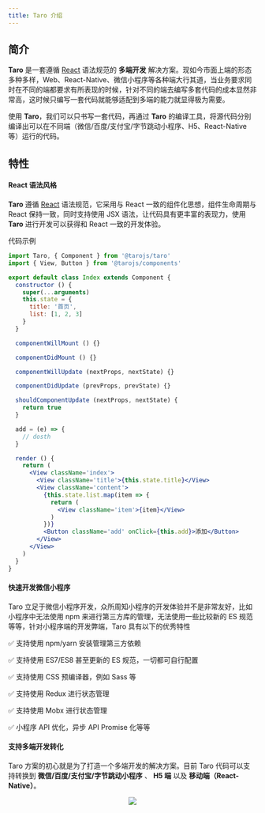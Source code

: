 ```yaml
---
title: Taro 介绍
---
```


## 简介

**Taro** 是一套遵循 [React](https://reactjs.org/) 语法规范的 **多端开发** 解决方案。现如今市面上端的形态多种多样，Web、React-Native、微信小程序等各种端大行其道，当业务要求同时在不同的端都要求有所表现的时候，针对不同的端去编写多套代码的成本显然非常高，这时候只编写一套代码就能够适配到多端的能力就显得极为需要。

使用 **Taro**，我们可以只书写一套代码，再通过 **Taro** 的编译工具，将源代码分别编译出可以在不同端（微信/百度/支付宝/字节跳动小程序、H5、React-Native 等）运行的代码。

## 特性

#### React 语法风格

**Taro** 遵循 [React](https://reactjs.org/) 语法规范，它采用与 React 一致的组件化思想，组件生命周期与 React 保持一致，同时支持使用 JSX 语法，让代码具有更丰富的表现力，使用 **Taro** 进行开发可以获得和 React 一致的开发体验。

代码示例

```jsx
import Taro, { Component } from '@tarojs/taro'
import { View, Button } from '@tarojs/components'

export default class Index extends Component {
  constructor () {
    super(...arguments)
    this.state = {
      title: '首页',
      list: [1, 2, 3]
    }
  }

  componentWillMount () {}

  componentDidMount () {}

  componentWillUpdate (nextProps, nextState) {}

  componentDidUpdate (prevProps, prevState) {}

  shouldComponentUpdate (nextProps, nextState) {
    return true
  }

  add = (e) => {
    // dosth
  }

  render () {
    return (
      <View className='index'>
        <View className='title'>{this.state.title}</View>
        <View className='content'>
          {this.state.list.map(item => {
            return (
              <View className='item'>{item}</View>
            )
          })}
          <Button className='add' onClick={this.add}>添加</Button>
        </View>
      </View>
    )
  }
}
```

#### 快速开发微信小程序

Taro 立足于微信小程序开发，众所周知小程序的开发体验并不是非常友好，比如小程序中无法使用 npm 来进行第三方库的管理，无法使用一些比较新的 ES 规范等等，针对小程序端的开发弊端，Taro 具有以下的优秀特性

✅ 支持使用 npm/yarn 安装管理第三方依赖

✅ 支持使用 ES7/ES8 甚至更新的 ES 规范，一切都可自行配置

✅ 支持使用 CSS 预编译器，例如 Sass 等

✅ 支持使用 Redux 进行状态管理

✅ 支持使用 Mobx 进行状态管理

✅ 小程序 API 优化，异步 API Promise 化等等

#### 支持多端开发转化

Taro 方案的初心就是为了打造一个多端开发的解决方案。目前 Taro 代码可以支持转换到 **微信/百度/支付宝/字节跳动小程序** 、 **H5 端** 以及 **移动端（React-Native）**。

<div align="center"><img src="https://storage.360buyimg.com/taro-resource/platforms.jpg"/></div>
